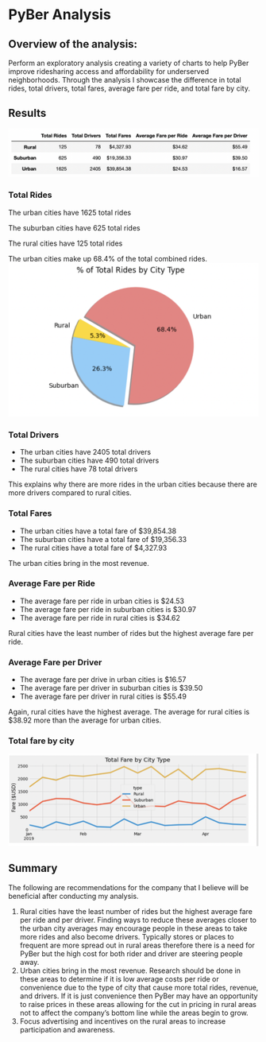 # PyBer Analysis

## Overview of the analysis: 

Perform an exploratory analysis creating a variety of charts to help PyBer improve ridesharing access and affordability for underserved neighborhoods. Through the analysis I showcase the difference in total rides, total drivers, total fares, average fare per ride, and total fare by city. 


## Results 

![Summary.png](https://github.com/jaousley/PyBer_Analysis/blob/main/Summary.png)


### Total Rides
The urban cities have 1625 total rides

The suburban cities have 625 total rides

The rural cities have 125 total rides

The urban cities make up 68.4% of the total combined rides. 
![Fig6.png](https://github.com/jaousley/PyBer_Analysis/blob/main/Fig6(2).png)

### Total Drivers 
- The urban cities have 2405 total drivers
- The suburban cities have 490 total drivers
- The rural cities have 78 total drivers

This explains why there are more rides in the urban cities because there are more drivers compared to rural cities. 


### Total Fares
- The urban cities have a total fare of $39,854.38
- The suburban cities have a total fare of $19,356.33
- The rural cities have a total fare of $4,327.93

The urban cities bring in the most revenue. 


### Average Fare per Ride
- The average fare per ride in urban cities is $24.53
- The average fare per ride in suburban cities is $30.97
- The average fare per ride in rural cities is $34.62

Rural cities have the least number of rides but the highest average fare per ride.


### Average Fare per Driver
- The average fare per drive in urban cities is $16.57
- The average fare per driver in suburban cities is $39.50
- The average fare per driver in rural cities is $55.49

Again, rural cities have the highest average. The average for rural cities is $38.92 more than the average for urban cities. 


### Total fare by city

![TotalFare.png](https://github.com/jaousley/PyBer_Analysis/blob/main/TotalFare.png)


## Summary

The following are recommendations for the company that I believe will be beneficial after conducting my analysis. 

1.	Rural cities have the least number of rides but the highest average fare per ride and per driver. Finding ways to reduce these averages closer to the urban city averages may encourage people in these areas to take more rides and also become drivers. Typically stores or places to frequent are more spread out in rural areas therefore there is a need for PyBer but the high cost for both rider and driver are steering people away. 
2.	Urban cities bring in the most revenue. Research should be done in these areas to determine if it is low average costs per ride or convenience due to the type of city that cause more total rides, revenue, and drivers. If it is just convenience then PyBer may have an opportunity to raise prices in these areas allowing for the cut in pricing in rural areas not to affect the company’s bottom line while the areas begin to grow. 
3.	Focus advertising and incentives on the rural areas to increase participation and awareness.  
